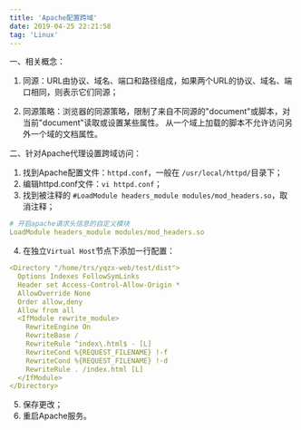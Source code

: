 ```yaml
---
title: 'Apache配置跨域'
date: 2019-04-25 22:21:58
tag: 'Linux'
---
```

一、相关概念：
1. 同源：URL由协议、域名、端口和路径组成，如果两个URL的协议、域名、端口相同，则表示它们同源；

2. 同源策略：浏览器的同源策略，限制了来自不同源的"document"或脚本，对当前"document"读取或设置某些属性。 从一个域上加载的脚本不允许访问另外一个域的文档属性。

二、针对Apache代理设置跨域访问：  
1. 找到Apache配置文件：`httpd.conf`，一般在 `/usr/local/httpd/`目录下；
2. 编辑httpd.conf文件：`vi httpd.conf`；
3. 找到被注释的 `#LoadModule headers_module modules/mod_headers.so`，取消注释；
```yml
# 开启apache请求头信息的自定义模块
LoadModule headers_module modules/mod_headers.so
```
4. 在独立`Virtual Host`节点下添加一行配置：
```yml
<Directory "/home/trs/yqzx-web/test/dist">
  Options Indexes FollowSymLinks
  Header set Access-Control-Allow-Origin *
  AllowOverride None
  Order allow,deny
  Allow from all
  <IfModule rewrite_module>
    RewriteEngine On
    RewriteBase /
    RewriteRule ^index\.html$ - [L]
    RewriteCond %{REQUEST_FILENAME} !-f
    RewriteCond %{REQUEST_FILENAME} !-d
    RewriteRule . /index.html [L]
  </IfModule>
</Directory>
```
5. 保存更改；
6. 重启Apache服务。